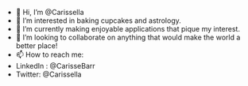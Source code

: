 - 👋 Hi, I’m @Carissella
- 👀 I’m interested in baking cupcakes and astrology.
- 🌱 I’m currently making enjoyable applications that pique my interest.
- 💞️ I’m looking to collaborate on anything that would make the world a better place!
- 📫 How to reach me: 
- LinkedIn : @CarisseBarr
- Twitter: @Carissella


<!---
Carissella/Carissella is a ✨ special ✨ repository because its `README.md` (this file) appears on your GitHub profile.
You can click the Preview link to take a look at your changes.
--->
